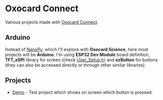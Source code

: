 # Oxocard Connect
Various projects made with [Oxocard Connect](https://oxocard.ch/en/connect/).

## Arduino
Instead of [NanoPy](https://editor.nanopy.io/), which I'll explore with **Oxocard Science**, here most projects will be **Arduino**. I'm using **ESP32 Dev Module** board definition, **TFT_eSPI** library for screen (check [User_Setup.h](https://github.com/bosnivan/projects/blob/main/Oxocard%20Connect/User_Setup.h)) and **ezButton** for buttons (they can also be accessed directly or through other similar libraries).

## Projects
- [Demo](https://github.com/bosnivan/projects/tree/main/Oxocard%20Connect/Demo) - Test project which shows on screen which button is pressed.
